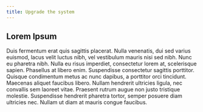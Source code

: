 ```yaml
---
title: Upgrade the system
---
```


## Lorem Ipsum

Duis fermentum erat quis sagittis placerat. Nulla venenatis, dui sed varius euismod, lacus velit luctus nibh, vel vestibulum mauris nisi sed nibh. Nunc eu pharetra nibh. Nulla eu risus imperdiet, consectetur lorem at, scelerisque sapien. Phasellus at libero enim. Suspendisse consectetur sagittis porttitor. Quisque condimentum metus ac nunc dapibus, a porttitor orci tincidunt. Maecenas aliquet faucibus libero. Nullam hendrerit ultricies ligula, nec convallis sem laoreet vitae. Praesent rutrum augue non justo tristique molestie. Suspendisse hendrerit pharetra tortor, semper posuere diam ultricies nec. Nullam ut diam at mauris congue faucibus.

